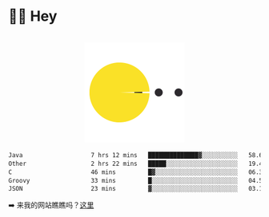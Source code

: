 
# 👋🏻 Hey
<div align="center">
	<br>
	<img src="https://raw.githubusercontent.com/Aniket965/Aniket965/master/pacman.svg?sanitize=true" width="200" height="200">
	<br>
</div>

<!--START_SECTION:waka-->

```txt
Java                   7 hrs 12 mins   ██████████████▓░░░░░░░░░░   58.68 %
Other                  2 hrs 22 mins   █████░░░░░░░░░░░░░░░░░░░░   19.41 %
C                      46 mins         █▓░░░░░░░░░░░░░░░░░░░░░░░   06.37 %
Groovy                 33 mins         █░░░░░░░░░░░░░░░░░░░░░░░░   04.52 %
JSON                   23 mins         ▓░░░░░░░░░░░░░░░░░░░░░░░░   03.16 %
```

<!--END_SECTION:waka-->

 ➡️  来我的网站瞧瞧吗？[这里](https://www.shaolongfei.com)
